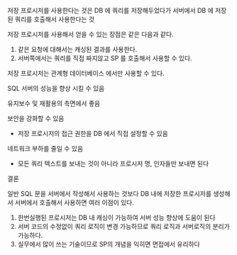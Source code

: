 저장 프로시저를 사용한다는 것은 DB 에 쿼리를 저장해두었다가 서버에서 DB 에 저장된 쿼리를 호출해서 사용한다는 것

저장 프로시저를 사용해서 얻을 수 있는 장점은 같은 다음과 같다.

1. 같은 요청에 대해서는 캐싱된 결과를 사용한다.
2. 서버쪽에서는 쿼리를 직접 짜지않고 SP 를 호출해서 사용할 수 있다.

저장 프로시저는 관계형 데이터베이스 에서만 사용할 수 있다.

SQL 서버의 성능을 향상 시킬 수 있음

유지보수 및 재활용의 측면에서 좋음

보안을 강화할 수 있음

- 저장 프로시저의 접근 권한을 DB 에서 직접 설정할 수 있음

네트워크 부하를 줄일 수 있음

- 모든 쿼리 텍스트를 보내는 것이 아니라 프로시저 명, 인자들만 보내면 된다

결론

일반 SQL 문을 서버에서 작성해서 사용하는 것보다 DB 내에 저장한 프로시저를 생성해서 서버에서 호출해서 사용하면 여러 이점이 있다.

1. 한번실행된 프로시저는 DB 내 캐싱이 가능하여 서버 성능 향상에 도움이 된다
2. 서버 코드의 수정없이 쿼리 로직이 변경 가능하므로 쿼리 로직과 서버로직의 분리가 가능하다.
3. 실무에서 많이 쓰는 기술이므로 SP의 개념을 익히면 면접에서 유리하다